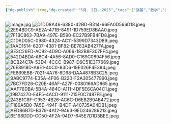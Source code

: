 ```yaml
---
{"dg-publish":true,"dg-created":"5月. 2日. 2025","tags":["强基","数学","坐标变换"],"permalink":"/Moriich/坐标变换/","dgPassFrontmatter":true}
---
```


![image.jpg](/img/user/Pics/image.jpg)
![D1DD8A46-6380-42BD-B314-66EA0D566D18.jpeg](/img/user/Pics/D1DD8A46-6380-42BD-B314-66EA0D566D18.jpeg)
![2E94BDC9-AE2A-471B-8491-1D759ED8BAA0.jpeg](/img/user/Pics/2E94BDC9-AE2A-471B-8491-1D759ED8BAA0.jpeg)
![7F1BC863-7BA9-497E-B590-EC27B9FB4FD8.jpeg](/img/user/Pics/7F1BC863-7BA9-497E-B590-EC27B9FB4FD8.jpeg)
![C1DAD05C-0980-4324-AC11-5399D7343D89.jpeg](/img/user/Pics/C1DAD05C-0980-4324-AC11-5399D7343D89.jpeg)
![1AAD1514-6207-4381-BF82-BE783AB427FA.jpeg](/img/user/Pics/1AAD1514-6207-4381-BF82-BE783AB427FA.jpeg)
![BE3C26FD-AC92-4D9C-A066-182B8F307FF4.jpeg](/img/user/Pics/BE3C26FD-AC92-4D9C-A066-182B8F307FF4.jpeg)
![542D4BDA-A8C4-4A56-8AD0-C169C0894F56.jpeg](/img/user/Pics/542D4BDA-A8C4-4A56-8AD0-C169C0894F56.jpeg)![8CB24C7A-53D4-4CCC-B987-D6C51E3F7669.jpeg](/img/user/Pics/8CB24C7A-53D4-4CCC-B987-D6C51E3F7669.jpeg)![76E8918D-A9E1-40C0-83D6-19E026F4E384.jpeg](/img/user/Pics/76E8918D-A9E1-40C0-83D6-19E026F4E384.jpeg)![FE869EBB-7021-4A76-8D68-DAA4878B3C25.jpeg](/img/user/Pics/FE869EBB-7021-4A76-8D68-DAA4878B3C25.jpeg)![9ABC9774-E35A-4F06-B220-F2A305477990.jpeg](/img/user/Pics/9ABC9774-E35A-4F06-B220-F2A305477990.jpeg)
![7BC7FD26-C20E-46AF-A27F-0080166AD865.jpeg](/img/user/Pics/7BC7FD26-C20E-46AF-A27F-0080166AD865.jpeg)
![AAF76DBA-5B4A-484C-A111-4DF5E6CA04C1.jpeg](/img/user/Pics/AAF76DBA-5B4A-484C-A111-4DF5E6CA04C1.jpeg)![19B74270-E4F5-4ACD-9111-215F0C7487FE.jpeg](/img/user/Pics/19B74270-E4F5-4ACD-9111-215F0C7487FE.jpeg)
![243B1C8F-C953-4B26-AC6C-D6EB2B04B472.jpeg](/img/user/Pics/243B1C8F-C953-4B26-AC6C-D6EB2B04B472.jpeg)![F186A5B0-7A5E-494F-B4DF-A40735A04DB1.jpeg](/img/user/Pics/F186A5B0-7A5E-494F-B4DF-A40735A04DB1.jpeg)
![AEDB6B7D-B379-4A12-9463-9ED246289213.jpeg](/img/user/Pics/AEDB6B7D-B379-4A12-9463-9ED246289213.jpeg)
![6E198DDD-CC50-4F2A-94D7-645E7D1D3BEE.jpeg](/img/user/Pics/6E198DDD-CC50-4F2A-94D7-645E7D1D3BEE.jpeg)
